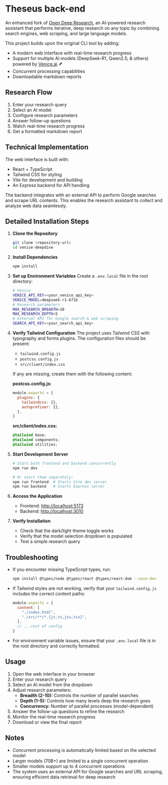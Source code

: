 # Theseus back-end

An enhanced fork of [Open Deep Research](https://github.com/dzhng/deep-research), an AI-powered research assistant that performs iterative, deep research on any topic by combining search engines, web scraping, and large language models.

This project builds upon the original CLI tool by adding:
- A modern web interface with real-time research progress
- Support for multiple AI models (DeepSeek-R1, Qwen2.5, & others) powered by [Venice.ai](https://venice.ai/) 🪶
- Concurrent processing capabilities
- Downloadable markdown reports

## Research Flow

1. Enter your research query
2. Select an AI model
3. Configure research parameters
4. Answer follow-up questions
5. Watch real-time research progress
6. Get a formatted markdown report

## Technical Implementation

The web interface is built with:
- React + TypeScript
- Tailwind CSS for styling
- Vite for development and building
- An Express backend for API handling

The backend integrates with an external API to perform Google searches and scrape URL contents. This enables the research assistant to collect and analyze web data seamlessly.

## Detailed Installation Steps

1. **Clone the Repository**
   ```bash
   git clone <repository-url>
   cd venice-deepdive
   ```

2. **Install Dependencies**
   ```bash
   npm install
   ```

3. **Set up Environment Variables**
   Create a `.env.local` file in the root directory:
   ```bash
   # Venice
   VENICE_API_KEY=<your_venice_api_key>
   VENICE_MODEL=deepseek-r1-671b
   # Research parameters
   MAX_RESEARCH_BREADTH=10
   MAX_RESEARCH_DEPTH=5
   # External API for Google search & web scraping
   SEARCH_API_KEY=<your_search_api_key>
   ```

4. **Verify Tailwind Configuration**
   The project uses Tailwind CSS with typography and forms plugins. The configuration files should be present:
   - `tailwind.config.js`
   - `postcss.config.js`
   - `src/client/index.css`

   If any are missing, create them with the following content:

   **postcss.config.js:**
   ```javascript
   module.exports = {
     plugins: {
       tailwindcss: {},
       autoprefixer: {},
     },
   }
   ```

   **src/client/index.css:**
   ```css
   @tailwind base;
   @tailwind components;
   @tailwind utilities;
   ```

5. **Start Development Server**
   ```bash
   # Start both frontend and backend concurrently
   npm run dev

   # Or start them separately:
   npm run frontend  # Starts Vite dev server
   npm run backend   # Starts Express server
   ```

6. **Access the Application**
   - Frontend: [http://localhost:5173](http://localhost:5173)
   - Backend: [http://localhost:3010](http://localhost:3010)

7. **Verify Installation**
   - Check that the dark/light theme toggle works
   - Verify that the model selection dropdown is populated
   - Test a simple research query

## Troubleshooting

- If you encounter missing TypeScript types, run:
  ```bash
  npm install @types/node @types/react @types/react-dom --save-dev
  ```

- If Tailwind styles are not working, verify that your `tailwind.config.js` includes the correct content paths:
  ```javascript
  module.exports = {
    content: [
      "./index.html",
      "./src/**/*.{js,ts,jsx,tsx}",
    ],
    // ...rest of config
  }
  ```

- For environment variable issues, ensure that your `.env.local` file is in the root directory and correctly formatted.

## Usage

1. Open the web interface in your browser
2. Enter your research query
3. Select an AI model from the dropdown
4. Adjust research parameters:
   - **Breadth (2-10):** Controls the number of parallel searches
   - **Depth (1-5):** Controls how many levels deep the research goes
   - **Concurrency:** Number of parallel processes (model-dependent)
5. Answer the follow-up questions to refine the research
6. Monitor the real-time research progress
7. Download or view the final report

## Notes

- Concurrent processing is automatically limited based on the selected model
- Larger models (70B+) are limited to a single concurrent operation
- Smaller models support up to 4 concurrent operations
- The system uses an external API for Google searches and URL scraping, ensuring efficient data retrieval for deep research

